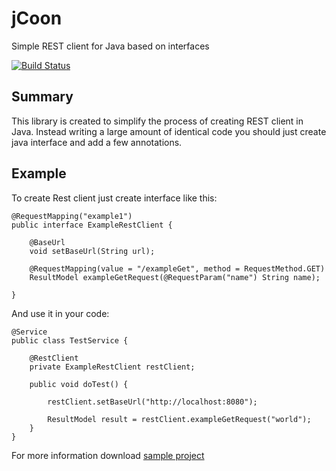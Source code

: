 jCoon
=====

Simple REST client for Java based on interfaces


[![Build Status](https://travis-ci.org/art4ul/jcoon.svg?branch=master)](https://travis-ci.org/art4ul/jcoon)

Summary
-------
This library is created to simplify the process of creating REST client in Java. Instead writing a large amount of identical code you should just create java interface and add a few annotations.

Example
-------
To create Rest client just create interface like this:

    @RequestMapping("example1")
    public interface ExampleRestClient {

        @BaseUrl
        void setBaseUrl(String url);

        @RequestMapping(value = "/exampleGet", method = RequestMethod.GET)
        ResultModel exampleGetRequest(@RequestParam("name") String name);

    }

And use it in your code:

    @Service
    public class TestService {

        @RestClient
        private ExampleRestClient restClient;

        public void doTest() {

            restClient.setBaseUrl("http://localhost:8080");

            ResultModel result = restClient.exampleGetRequest("world");
        }
    }

For more information download [sample project](https://github.com/art4ul/jcoon/tree/master/samples)
